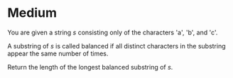# Medium

You are given a string $s$ consisting only of the characters 'a', 'b', and 'c'.

A substring of $s$ is called balanced if all distinct characters in the substring appear the same number of times.

Return the length of the longest balanced substring of $s$.

```cpp
```
